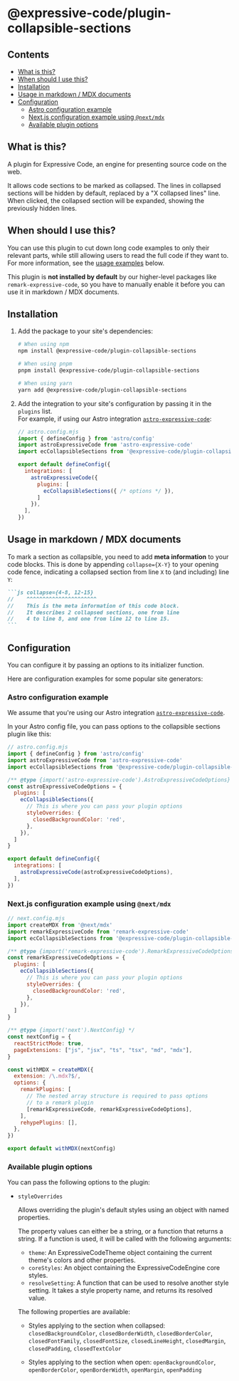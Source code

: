 # @expressive-code/plugin-collapsible-sections

## Contents

- [What is this?](#what-is-this)
- [When should I use this?](#when-should-i-use-this)
- [Installation](#installation)
- [Usage in markdown / MDX documents](#usage-in-markdown--mdx-documents)
- [Configuration](#configuration)
  - [Astro configuration example](#astro-configuration-example)
  - [Next.js configuration example using `@next/mdx`](#nextjs-configuration-example-using-nextmdx)
  - [Available plugin options](#available-plugin-options)

## What is this?

A plugin for Expressive Code, an engine for presenting source code on the web.

It allows code sections to be marked as collapsed. The lines in collapsed sections will be hidden by default, replaced by a "X collapsed lines" line. When clicked, the collapsed section will be expanded, showing the previously hidden lines.

## When should I use this?

You can use this plugin to cut down long code examples to only their relevant parts, while still allowing users to read the full code if they want to. For more information, see the [usage examples](#usage-in-markdown--mdx-documents) below.

This plugin is **not installed by default** by our higher-level packages like `remark-expressive-code`, so you have to manually enable it before you can use it in markdown / MDX documents.

## Installation

1. Add the package to your site's dependencies:

    ```bash
    # When using npm
    npm install @expressive-code/plugin-collapsible-sections

    # When using pnpm
    pnpm install @expressive-code/plugin-collapsible-sections

    # When using yarn
    yarn add @expressive-code/plugin-collapsible-sections
    ```

2. Add the integration to your site's configuration by passing it in the `plugins` list.  
   For example, if using our Astro integration [`astro-expressive-code`](https://www.npmjs.com/package/astro-expressive-code):

    ```js
    // astro.config.mjs
    import { defineConfig } from 'astro/config'
    import astroExpressiveCode from 'astro-expressive-code'
    import ecCollapsibleSections from '@expressive-code/plugin-collapsible-sections'

    export default defineConfig({
      integrations: [
        astroExpressiveCode({
          plugins: [
            ecCollapsibleSections({ /* options */ }),
          ]
        }),
      ],
    })
    ```

## Usage in markdown / MDX documents

To mark a section as collapsible, you need to add **meta information** to your code blocks. This is done by appending `collapse={X-Y}` to your opening code fence, indicating a collapsed section from line `X` to (and including) line `Y`:

````md
```js collapse={4-8, 12-15}
//    ^^^^^^^^^^^^^^^^^^^^^^
//    This is the meta information of this code block.
//    It describes 2 collapsed sections, one from line
//    4 to line 8, and one from line 12 to line 15.
```
````

## Configuration

You can configure it by passing an options to its initializer function.

Here are configuration examples for some popular site generators:

### Astro configuration example

We assume that you're using our Astro integration [`astro-expressive-code`](https://www.npmjs.com/package/astro-expressive-code).

In your Astro config file, you can pass options to the collapsible sections plugin like this:

```js
// astro.config.mjs
import { defineConfig } from 'astro/config'
import astroExpressiveCode from 'astro-expressive-code'
import ecCollapsibleSections from '@expressive-code/plugin-collapsible-sections'

/** @type {import('astro-expressive-code').AstroExpressiveCodeOptions} */
const astroExpressiveCodeOptions = {
  plugins: [
    ecCollapsibleSections({
      // This is where you can pass your plugin options
      styleOverrides: {
        closedBackgroundColor: 'red',
      },
    }),
  ]
}

export default defineConfig({
  integrations: [
    astroExpressiveCode(astroExpressiveCodeOptions),
  ],
})
```

### Next.js configuration example using `@next/mdx`

```js
// next.config.mjs
import createMDX from '@next/mdx'
import remarkExpressiveCode from 'remark-expressive-code'
import ecCollapsibleSections from '@expressive-code/plugin-collapsible-sections'

/** @type {import('remark-expressive-code').RemarkExpressiveCodeOptions} */
const remarkExpressiveCodeOptions = {
  plugins: [
    ecCollapsibleSections({
      // This is where you can pass your plugin options
      styleOverrides: {
        closedBackgroundColor: 'red',
      },
    }),
  ]
}

/** @type {import('next').NextConfig} */
const nextConfig = {
  reactStrictMode: true,
  pageExtensions: ["js", "jsx", "ts", "tsx", "md", "mdx"],
}

const withMDX = createMDX({
  extension: /\.mdx?$/,
  options: {
    remarkPlugins: [
      // The nested array structure is required to pass options
      // to a remark plugin
      [remarkExpressiveCode, remarkExpressiveCodeOptions],
    ],
    rehypePlugins: [],
  },
})

export default withMDX(nextConfig)
```

### Available plugin options

You can pass the following options to the plugin:

- `styleOverrides`

  Allows overriding the plugin's default styles using an object with named properties.

  The property values can either be a string, or a function that returns a string. If a function is used, it will be called with the following arguments:

  - `theme`: An ExpressiveCodeTheme object containing the current theme's colors and other properties.
  - `coreStyles`: An object containing the ExpressiveCodeEngine core styles.
  - `resolveSetting`: A function that can be used to resolve another style setting. It takes a style property name, and returns its resolved value.

  The following properties are available:

  - Styles applying to the section when collapsed:
    `closedBackgroundColor`, `closedBorderWidth`, `closedBorderColor`, `closedFontFamily`, `closedFontSize`, `closedLineHeight`, `closedMargin`, `closedPadding`, `closedTextColor`

  - Styles applying to the section when open:
    `openBackgroundColor`, `openBorderColor`, `openBorderWidth`, `openMargin`, `openPadding`
